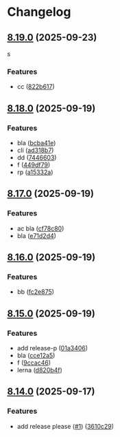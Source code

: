 # Changelog

## [8.19.0](https://github.com/ccbblin/cuddly-fortnight/compare/v8.18.0...v8.19.0) (2025-09-23)
s

### Features

* cc ([822b617](https://github.com/ccbblin/cuddly-fortnight/commit/822b61785bbee3d85149343bd2fe210c630e147e))

## [8.18.0](https://github.com/ccbblin/cuddly-fortnight/compare/v8.17.0...v8.18.0) (2025-09-19)


### Features

* bla ([bcba41e](https://github.com/ccbblin/cuddly-fortnight/commit/bcba41e48af9330d0b636f09778e9865c0270782))
* cli ([ad318b7](https://github.com/ccbblin/cuddly-fortnight/commit/ad318b722b9ad5179cfc6b2b4a63f6c3bbd8f9af))
* dd ([7446603](https://github.com/ccbblin/cuddly-fortnight/commit/7446603bf75d473b1ebf01a84ee73ec7e6d2d559))
* f ([449df79](https://github.com/ccbblin/cuddly-fortnight/commit/449df7996636fc2dcc35ddc5ab6ff956951cecce))
* rp ([a15332a](https://github.com/ccbblin/cuddly-fortnight/commit/a15332a8274faf90acafe66aaee257566e207ee6))

## [8.17.0](https://github.com/ccbblin/redesigned-goggles/compare/v8.16.0...v8.17.0) (2025-09-19)


### Features

* ac bla ([cf78c80](https://github.com/ccbblin/redesigned-goggles/commit/cf78c80a13afc311c9bea7009fce709f145e02e8))
* bla ([e71d2d4](https://github.com/ccbblin/redesigned-goggles/commit/e71d2d4a89f7726af7553d9635ab9c9ada35d55b))

## [8.16.0](https://github.com/ccbblin/shiny-chainsaw/compare/v8.15.0...v8.16.0) (2025-09-19)


### Features

* bb ([fc2e875](https://github.com/ccbblin/shiny-chainsaw/commit/fc2e8759d1ebb577cc83690f66314637a3ab6301))

## [8.15.0](https://github.com/ccbblin/shiny-chainsaw/compare/v8.14.0...v8.15.0) (2025-09-19)


### Features

* add release-p ([01a3406](https://github.com/ccbblin/shiny-chainsaw/commit/01a34066debcd2402c39a471216f74d758e9b73e))
* bla ([cce12a5](https://github.com/ccbblin/shiny-chainsaw/commit/cce12a583d6fdc0907d9fb22ac06affe4b68f5fc))
* f ([9ccac46](https://github.com/ccbblin/shiny-chainsaw/commit/9ccac46134ce4b1e47a0073601399e447e679a99))
* lerna ([d820b4f](https://github.com/ccbblin/shiny-chainsaw/commit/d820b4f3c6c30c549e26f08a9e5da7eb5030d4ee))

## [8.14.0](https://github.com/ccbblin/expert-octo-doodle/compare/v8.13.0...v8.14.0) (2025-09-17)


### Features

* add release please ([#1](https://github.com/ccbblin/expert-octo-doodle/issues/1)) ([3610c29](https://github.com/ccbblin/expert-octo-doodle/commit/3610c29800f558e2fbb46c7fd9d051eabb0c8d94))

